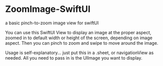 # ZoomImage-SwiftUI
a basic pinch-to-zoom image view for swiftUI

You can use this SwiftUI View to display an image at the proper aspect, zoomed in to default width or height of the screen, depending on image aspect.  Then you can pinch to zoom and swipe to move around the image.

Usage is self-explanatory... just put this in a .sheet, or navigationView as needed.  All you need to pass in is the UIImage you want to display.
